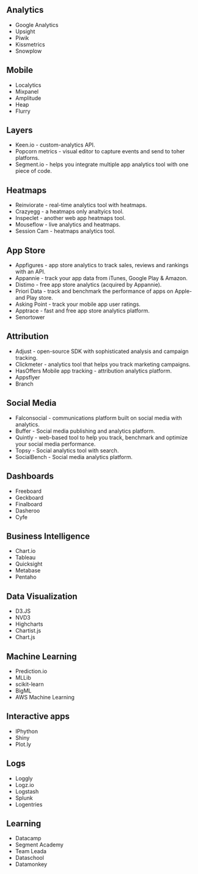 ## Analytics

- Google Analytics
- Upsight
- Piwik
- Kissmetrics
- Snowplow

## Mobile

- Localytics
- Mixpanel
- Amplitude
- Heap
- Flurry

## Layers

- Keen.io - custom-analytics API.
- Popcorn metrics - visual editor to capture events and send to toher platforns.
- Segment.io - helps you integrate multiple app analytics tool with one piece of code.

## Heatmaps

- Reinviorate - real-time analytics tool with heatmaps.
- Crazyegg - a heatmaps only analtyics tool.
- Inspeclet - another web app heatmaps tool.
- Mouseflow - live analytics and heatmaps.
- Session Cam - heatmaps analytics tool.

## App Store

- Appfigures - app store analytics to track sales, reviews and rankings with an API.
- Appannie - track your app data from iTunes, Google Play & Amazon.
- Distimo - free app store analytics (acquired by Appannie).
- Priori Data - track and benchmark the performance of apps on Apple- and Play store.
- Asking Point - track your mobile app user ratings.
- Apptrace - fast and free app store analytics platform.
- Senortower

## Attribution

- Adjust - open-source SDK with sophisticated analysis and campaign tracking.
- Clickmeter - analytics tool that helps you track marketing campaigns.
- HasOffers Mobile app tracking - attribution analytics platform.
- Appsflyer
- Branch

## Social Media

- Falconsocial - communications platform built on social media with analytics.
- Buffer - Social media publishing and analytics platform.
- Quintly - web-based tool to help you track, benchmark and optimize your social media performance.
- Topsy - Social analytics tool with search.
- SocialBench - Social media analytics platform.

## Dashboards

- Freeboard
- Geckboard
- Finalboard
- Dasheroo
- Cyfe

## Business Intelligence

- Chart.io
- Tableau
- Quicksight
- Metabase
- Pentaho

## Data Visualization

- D3.JS
- NVD3
- Highcharts
- Chartist.js
- Chart.js

## Machine Learning

- Prediction.io
- MLLib
- scikit-learn
- BigML
- AWS Machine Learning

## Interactive apps

- IPhython
- Shiny
- Plot.ly

## Logs

- Loggly
- Logz.io
- Logstash
- Splunk
- Logentries


## Learning

- Datacamp
- Segment Academy
- Team Leada
- Dataschool
- Datamonkey
